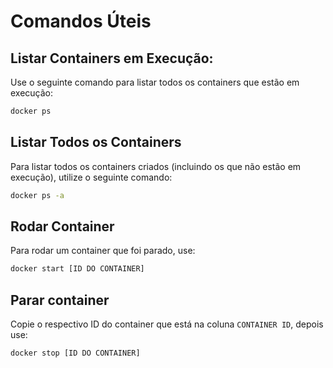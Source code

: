 # Comandos Úteis

## Listar Containers em Execução:

Use o seguinte comando para listar todos os containers que estão em execução:

```bash
docker ps
```

## Listar Todos os Containers

Para listar todos os containers criados (incluindo os que não estão em execução), utilize o seguinte comando:

```bash
docker ps -a
```

## Rodar Container

Para rodar um container que foi parado, use:

```bash
docker start [ID DO CONTAINER]
```

## Parar container

Copie o respectivo ID do container que está na coluna `CONTAINER ID`, depois use:

```bash
docker stop [ID DO CONTAINER]
```
